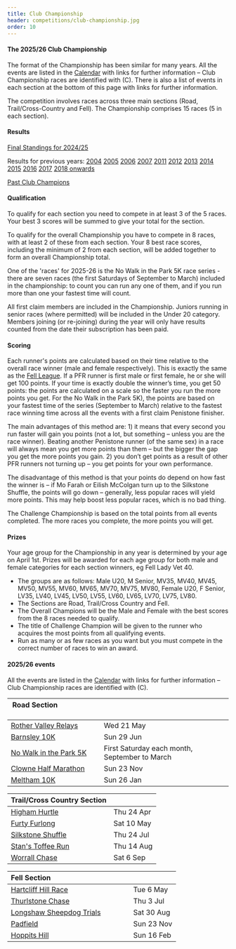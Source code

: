 ```yaml
---
title: Club Championship
header: competitions/club-championship.jpg
order: 10
---
```

#### The 2025/26 Club Championship

The format of the Championship has been similar for many years. All the events are listed in the [Calendar](https://pfrac.co.uk/calendar) with links for further information – Club Championship races are identified with (C). There is also a list of events in each section at the bottom of this page with links for further information.

The competition involves races across three main sections (Road, Trail/Cross-Country and Fell). The Championship comprises 15 races (5 in each section).

#### Results

[Final Standings for 2024/25](http://results.pfrac.co.uk/championship-2024/challenge)

Results for previous years:
[2004](https://pfrac.co.uk/static/results/club-championship/championship-2004-results.xlsx)
[2005](https://pfrac.co.uk/static/results/club-championship/championship-2005-results.xlsx)
[2006](https://pfrac.co.uk/static/results/club-championship/championship-2006-results.xlsx)
[2007](https://pfrac.co.uk/static/results/club-championship/championship-2007-results.xlsx)
[2011](https://pfrac.co.uk/static/results/club-championship/championship-2011-results.pdf)
[2012](https://pfrac.co.uk/static/results/club-championship/championship-2012-results.pdf)
[2013](https://pfrac.co.uk/static/results/club-championship/championship-2013-results.pdf)
[2014](https://pfrac.co.uk/static/results/club-championship/championship-2014-results.pdf)
[2015](https://pfrac.co.uk/static/results/club-championship/championship-2015-results.pdf)
[2016](https://pfrac.co.uk/static/results/club-championship/championship-2016-results.pdf)
[2017](https://pfrac.co.uk/static/results/club-championship/championship-2017-results.pdf)
[2018 onwards](http://results.pfrac.co.uk)

[Past Club Champions](http://results.pfrac.co.uk/awards/)

#### Qualification

To qualify for each section you need to compete in at least 3 of the 5 races. Your best 3 scores will be summed to give your total for the section.

To qualify for the overall Championship you have to compete in 8 races, with at least 2 of these from each section. Your 8 best race scores, including the minimum of 2 from each section, will be added together to form an overall Championship total.

One of the 'races' for 2025-26 is the No Walk in the Park 5K race series - there are seven races (the first Saturdays of September to March) included in the championship: to count you can run any one of them, and if you run more than one your fastest time will count.

All first claim members are included in the Championship. Juniors running in senior races (where permitted) will be included in the Under 20 category. Members joining (or re-joining) during the year will only have results counted from the date their subscription has been paid.

#### Scoring

Each runner's points are calculated based on their time relative to the overall race winner (male and female respectively). This is exactly the same as the [Fell League](https://pfrac.co.uk/competitions/fell-league). If a PFR runner is first male or first female, he or she will get 100 points. If your time is exactly double the winner’s time, you get 50 points: the points are calculated on a scale so the faster you run the more points you get. For the No Walk in the Park 5K), the points are based on your fastest time of the series (September to March) relative to the fastest race winning time across all the events with a first claim Penistone finisher.

The main advantages of this method are: 1) it means that every second you run faster will gain you points (not a lot, but something – unless you are the race winner). Beating another Penistone runner (of the same sex) in a race will always mean you get more points than them – but the bigger the gap you get the more points you gain. 2) you don’t get points as a result of other PFR runners not turning up – you get points for your own performance.

The disadvantage of this method is that your points do depend on how fast the winner is – if Mo Farah or Eilish McColgan turn up to the Silkstone Shuffle, the points will go down – generally, less popular races will yield more points. This may help boost less popular races, which is no bad thing.

The Challenge Championship is based on the total points from all events completed. The more races you complete, the more points you will get.

#### Prizes

Your age group for the Championship in any year is determined by your age on April 1st. Prizes will be awarded for each age group for both male and female categories for each section winners, eg Fell Lady Vet 40.

* The groups are as follows: Male U20, M Senior, MV35, MV40, MV45, MV50, MV55, MV60, MV65, MV70, MV75, MV80, Female U20, F Senior, LV35, LV40, LV45, LV50, LV55, LV60, LV65, LV70, LV75, LV80.
* The Sections are Road, Trail/Cross Country and Fell.
* The Overall Champions will be the Male and Female with the best scores from the 8 races needed to qualify.
* The title of Challenge Champion will be given to the runner who acquires the most points from all qualifying events.
* Run as many or as few races as you want but you must compete in the correct number of races to win an award.

#### 2025/26 events

All the events are listed in the [Calendar](https://pfrac.co.uk/calendar) with links for further information – Club Championship races are identified with (C).

| Road Section &nbsp; &nbsp; &nbsp; &nbsp; &nbsp; &nbsp; &nbsp; &nbsp; &nbsp; &nbsp; &nbsp; &nbsp; &nbsp; &nbsp; &nbsp; &nbsp; &nbsp; |                                               |
| ----------------------------------------------------------------------------------------------------------------------------------- | --------------------------------------------- |
| [Rother Valley Relays](https://www.facebook.com/groups/3057188804514648/?locale=en_GB)                                              | Wed 21 May                                    |
| [Barnsley 10K](https://racebest.com/races/2uakk)                                                                                    | Sun 29 Jun                                    |
| [No Walk in the Park 5K](https://www.northderbyshirerc.co.uk/races/our-races)                                                       | First Saturday each month, September to March |
| [Clowne Half Marathon](https://clowneroadrunners.org/?page_id=2080)                                                                 | Sun 23 Nov                                    |
| [Meltham 10K](https://melthamac.com/races/meltham-10k/)                                                                             | Sun 26 Jan                                    |

| Trail/Cross Country Section                                                                                    |            |
| -------------------------------------------------------------------------------------------------------------- | ---------- |
| [Higham Hurtle](https://www.barnsleyharriers.org.uk/)                                                          | Thu 24 Apr |
| [Furty Furlong](https://racebest.com/races/ur7xa)                                                              | Sat 10 May |
| [Silkstone Shuffle](https://www.barnsleyharriers.org.uk/)                                                      | Thu 24 Jul |
| [Stan's Toffee Run](http://kimberworthstriders.co.uk/joomla3/index.php/2015-08-13-15-51-30/stan-s-toffee-run)  | Thu 14 Aug |
| [Worrall Chase](https://www.facebook.com/events/worrall-festival/worrall-festival-chase-2025/685761184229702/) | Sat 6 Sep  |

| Fell Section &nbsp; &nbsp; &nbsp; &nbsp; &nbsp; &nbsp; &nbsp; &nbsp; &nbsp; &nbsp; &nbsp; &nbsp; &nbsp; &nbsp; &nbsp; &nbsp; &nbsp; &nbsp; &nbsp; &nbsp; |            |
| -------------------------------------------------------------------------------------------------------------------------------------------------------- | ---------- |
| [Hartcliff Hill Race](https://pfrac.co.uk/races/hartcliff-hill)                                                                                          | Tue 6 May  |
| [Thurlstone Chase](https://pfrac.co.uk/races/thurlstone-chase)                                                                                           | Thu 3 Jul  |
| [Longshaw Sheepdog Trials](https://www.fellrunner.org.uk/races/cc6a040c-381f-47d4-b0f9-a7e6e3ff49e0)                                                     | Sat 30 Aug |
| [Padfield](https://events360.co.uk/padfieldplum/)                                                                                                        | Sun 23 Nov |
| [Hoppits Hill](https://www.hoppits.co.uk/)                                                                                                               | Sun 16 Feb |